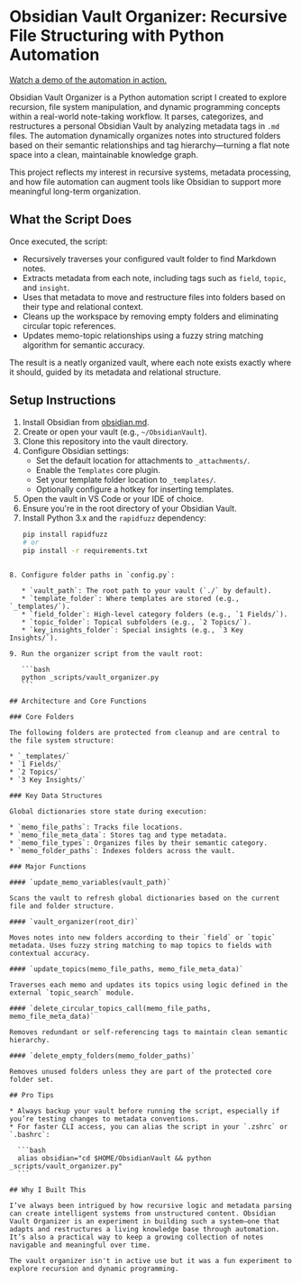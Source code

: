 # Obsidian Vault Organizer: Recursive File Structuring with Python Automation

[Watch a demo of the automation in action.](https://github.com/pierremaw/Obsidian-Vault-Organizer/assets/99075249/46bac793-d696-49f3-b0d8-d096e24f1238)

Obsidian Vault Organizer is a Python automation script I created to explore recursion, file system manipulation, and dynamic programming concepts within a real-world note-taking workflow. It parses, categorizes, and restructures a personal Obsidian Vault by analyzing metadata tags in `.md` files. The automation dynamically organizes notes into structured folders based on their semantic relationships and tag hierarchy—turning a flat note space into a clean, maintainable knowledge graph.

This project reflects my interest in recursive systems, metadata processing, and how file automation can augment tools like Obsidian to support more meaningful long-term organization.

## What the Script Does

Once executed, the script:

- Recursively traverses your configured vault folder to find Markdown notes.
- Extracts metadata from each note, including tags such as `field`, `topic`, and `insight`.
- Uses that metadata to move and restructure files into folders based on their type and relational context.
- Cleans up the workspace by removing empty folders and eliminating circular topic references.
- Updates memo-topic relationships using a fuzzy string matching algorithm for semantic accuracy.

The result is a neatly organized vault, where each note exists exactly where it should, guided by its metadata and relational structure.

## Setup Instructions

1. Install Obsidian from [obsidian.md](https://obsidian.md/).
2. Create or open your vault (e.g., `~/ObsidianVault`).
3. Clone this repository into the vault directory.
4. Configure Obsidian settings:
   - Set the default location for attachments to `_attachments/`.
   - Enable the `Templates` core plugin.
   - Set your template folder location to `_templates/`.
   - Optionally configure a hotkey for inserting templates.
5. Open the vault in VS Code or your IDE of choice.
6. Ensure you're in the root directory of your Obsidian Vault.
7. Install Python 3.x and the `rapidfuzz` dependency:
   ```bash
   pip install rapidfuzz
   # or
   pip install -r requirements.txt
````

8. Configure folder paths in `config.py`:

   * `vault_path`: The root path to your vault (`./` by default).
   * `template_folder`: Where templates are stored (e.g., `_templates/`).
   * `field_folder`: High-level category folders (e.g., `1 Fields/`).
   * `topic_folder`: Topical subfolders (e.g., `2 Topics/`).
   * `key_insights_folder`: Special insights (e.g., `3 Key Insights/`).

9. Run the organizer script from the vault root:

   ```bash
   python _scripts/vault_organizer.py
   ```

## Architecture and Core Functions

### Core Folders

The following folders are protected from cleanup and are central to the file system structure:

* `_templates/`
* `1 Fields/`
* `2 Topics/`
* `3 Key Insights/`

### Key Data Structures

Global dictionaries store state during execution:

* `memo_file_paths`: Tracks file locations.
* `memo_file_meta_data`: Stores tag and type metadata.
* `memo_file_types`: Organizes files by their semantic category.
* `memo_folder_paths`: Indexes folders across the vault.

### Major Functions

#### `update_memo_variables(vault_path)`

Scans the vault to refresh global dictionaries based on the current file and folder structure.

#### `vault_organizer(root_dir)`

Moves notes into new folders according to their `field` or `topic` metadata. Uses fuzzy string matching to map topics to fields with contextual accuracy.

#### `update_topics(memo_file_paths, memo_file_meta_data)`

Traverses each memo and updates its topics using logic defined in the external `topic_search` module.

#### `delete_circular_topics_call(memo_file_paths, memo_file_meta_data)`

Removes redundant or self-referencing tags to maintain clean semantic hierarchy.

#### `delete_empty_folders(memo_folder_paths)`

Removes unused folders unless they are part of the protected core folder set.

## Pro Tips

* Always backup your vault before running the script, especially if you’re testing changes to metadata conventions.
* For faster CLI access, you can alias the script in your `.zshrc` or `.bashrc`:

  ```bash
  alias obsidian="cd $HOME/ObsidianVault && python _scripts/vault_organizer.py"
  ```

## Why I Built This

I’ve always been intrigued by how recursive logic and metadata parsing can create intelligent systems from unstructured content. Obsidian Vault Organizer is an experiment in building such a system—one that adapts and restructures a living knowledge base through automation. It’s also a practical way to keep a growing collection of notes navigable and meaningful over time.

The vault organizer isn't in active use but it was a fun experiment to explore recursion and dynamic programming. 

